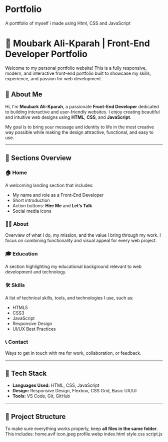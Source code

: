 # Portfolio
A porttfolio of myself i made using Html, CSS and JavaScript 
# 💼 Moubark Ali-Kparah | Front-End Developer Portfolio

Welcome to my personal portfolio website! This is a fully responsive, modern, and interactive front-end portfolio built to showcase my skills, experience, and passion for web development.

## 📌 About Me

Hi, I'm **Moubark Ali-Kparah**, a passionate **Front-End Developer** dedicated to building interactive and user-friendly websites. I enjoy creating beautiful and intuitive web designs using **HTML**, **CSS**, and **JavaScript**.

My goal is to bring your message and identity to life in the most creative way possible while making the design attractive, functional, and easy to use.

---

## 🧭 Sections Overview

### 🏠 Home
A welcoming landing section that includes:
- My name and role as a Front-End Developer
- Short introduction
- Action buttons: **Hire Me** and **Let’s Talk**
- Social media icons

### 👨‍💻 About
Overview of what I do, my mission, and the value I bring through my work. I focus on combining functionality and visual appeal for every web project.

### 🎓 Education
A section highlighting my educational background relevant to web development and technology.

### 🛠 Skills 
A list of technical skills, tools, and technologies I use, such as:
- HTML5
- CSS3
- JavaScript
- Responsive Design
- UI/UX Best Practices

### 📞 Contact
Ways to get in touch with me for work, collaboration, or feedback.

---

## 🚀 Tech Stack

- **Languages Used:** HTML, CSS, JavaScript
- **Design:** Responsive Design, Flexbox, CSS Grid, Basic UX/UI
- **Tools:** VS Code, Git, GitHub

---

## 📂 Project Structure

To make sure everything works properly, keep **all files in the same folder**. This includes:
home.avif
icon.jpeg
profile.webp
index.html
style.css
script.js
